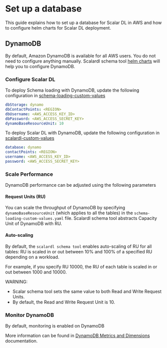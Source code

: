 # Set up a database

This guide explains how to set up a database for Scalar DL in AWS and how to configure helm charts for Scalar DL deployment.

## DynamoDB

By default, Amazon DynamoDB is available for all AWS users. You do not need to configure anything manually.
Scalardl schema tool [helm charts](https://github.com/scalar-labs/helm-charts/tree/main/charts/schema-loading) will help you to configure DynamoDB.

### Configure Scalar DL

To deploy Schema loading with DynamoDB, update the following configuration in [schema-loading-custom-values](https://github.com/scalar-labs/scalar-kubernetes/blob/master/conf/schema-loading-custom-values.yaml)

```yaml
dbStorage: dynamo
dbContactPoints: <REGION>
dbUsername: <AWS_ACCESS_KEY_ID>
dbPassword: <AWS_ACCESS_SECRET_KEY>
dynamoBaseResourceUnit: 10
```   

To deploy Scalar DL with DynamoDB, update the following configuration in [scalardl-custom-values](https://github.com/scalar-labs/scalar-kubernetes/blob/master/conf/scalardl-custom-values.yaml) 

```yaml
database: dynamo
contactPoints: <REGION>
username: <AWS_ACCESS_KEY_ID>
password: <AWS_ACCESS_SECRET_KEY>
```

### Scale Performance

DynamoDB performance can be adjusted using the following parameters

#### Request Units (RU)

You can scale the throughput of DynamoDB by specifying `dynamoBaseResourceUnit` (which applies to all the tables) in the `schema-loading-custom-values.yaml` file.
Scalardl schema tool abstracts Capacity Unit of DynamoDB with RU.

#### Auto-scaling

By default, the `scalardl schema tool` enables auto-scaling of RU for all tables: RU is scaled in or out between 10% and 100% of a specified RU depending on a workload. 

For example, if you specify RU 10000, the RU of each table is scaled in or out between 1000 and 10000.

WARNING:

* Scalar schema tool sets the same value to both Read and Write Request Units.
* By default, the Read and Write Request Unit is 10. 

### Monitor DynamoDB

By default, monitoring is enabled on DynamoDB

More information can be found in [DynamoDB Metrics and Dimensions](https://docs.aws.amazon.com/amazondynamodb/latest/developerguide/metrics-dimensions.html) documentation.
